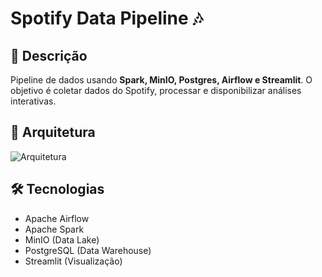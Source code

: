 # Spotify Data Pipeline 🎶

## 📌 Descrição
Pipeline de dados usando **Spark, MinIO, Postgres, Airflow e Streamlit**.
O objetivo é coletar dados do Spotify, processar e disponibilizar análises interativas.

## 🚀 Arquitetura
![Arquitetura](docs/architecture.png)

## 🛠️ Tecnologias
- Apache Airflow
- Apache Spark
- MinIO (Data Lake)
- PostgreSQL (Data Warehouse)
- Streamlit (Visualização)
